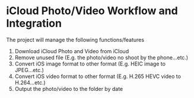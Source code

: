 # iCloud Photo/Video Workflow and Integration

The project will manage the following functions/features
1. Download iCloud Photo and Video from iCloud
2. Remove unused file (E.g. the photo/video no shoot by the phone...etc.)
3. Convert iOS image format to other format (E.g. HEIC image to JPEG...etc.)
4. Convert iOS video format to other format (E.g. H.265 HEVC video to H.264...etc.)
5. Output the photo/video to the folder by date
